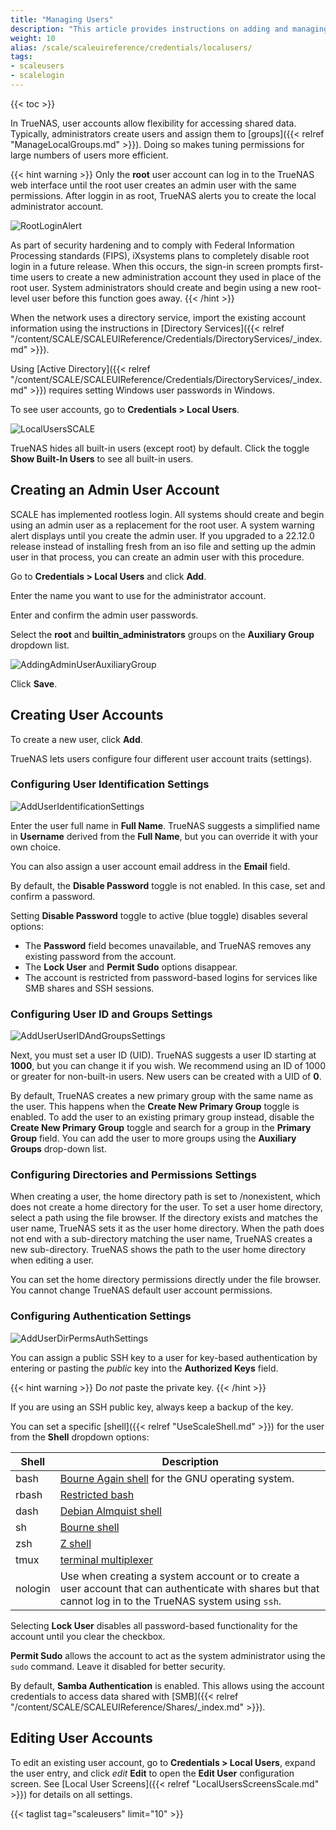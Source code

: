 ```yaml
---
title: "Managing Users"
description: "This article provides instructions on adding and managing the administrator and local user accounts."
weight: 10
alias: /scale/scaleuireference/credentials/localusers/
tags:
- scaleusers
- scalelogin
---
```


{{< toc >}}

In TrueNAS, user accounts allow flexibility for accessing shared data.
Typically, administrators create users and assign them to [groups]({{< relref "ManageLocalGroups.md" >}}).
Doing so makes tuning permissions for large numbers of users more efficient.

{{< hint warning >}}
Only the **root** user account can log in to the TrueNAS web interface until the root user creates an admin user with the same permissions.
After loggin in as root, TrueNAS alerts you to create the local administrator account.

![RootLoginAlert](/images/SCALE/22.12/RootLoginAlert.png "Root Login Alert") 

As part of security hardening and to comply with Federal Information Processing standards (FIPS), iXsystems plans to completely disable root login in a future release.
When this occurs, the sign-in screen prompts first-time users to create a new administration account they used in place of the root user.
System administrators should create and begin using a new root-level user before this function goes away.
{{< /hint >}}

When the network uses a directory service, import the existing account information using the instructions in [Directory Services]({{< relref "/content/SCALE/SCALEUIReference/Credentials/DirectoryServices/_index.md" >}}).

Using [Active Directory]({{< relref "/content/SCALE/SCALEUIReference/Credentials/DirectoryServices/_index.md" >}}) requires setting Windows user passwords in Windows.

To see user accounts, go to **Credentials > Local Users**.

![LocalUsersSCALE](/images/SCALE/22.12/LocalUsersSCALE.png "List of Local User Accounts") 

TrueNAS hides all built-in users (except root) by default. Click the toggle **Show Built-In Users** to see all built-in users.

## Creating an Admin User Account
SCALE has implemented rootless login. All systems should create and begin using an admin user as a replacement for the root user. 
A system warning alert displays until you create the admin user. 
If you upgraded to a 22.12.0 release instead of installing fresh from an iso file and setting up the admin user in that process, you can create an admin user with this procedure.

Go to **Credentials > Local Users** and click **Add**.

Enter the name you want to use for the administrator account.

Enter and confirm the admin user passwords.

Select the **root** and **builtin_administrators** groups on the **Auxiliary Group** dropdown list.

![AddingAdminUserAuxiliaryGroup](/images/SCALE/22.12/AddingAdminUserAuxiliaryGroup.png "Add Admin User to builtin_administrators")

Click **Save**.

## Creating User Accounts

To create a new user, click **Add**.

TrueNAS lets users configure four different user account traits (settings). 

### Configuring User Identification Settings

![AddUserIdentificationSettings](/images/SCALE/22.12/AddUserIdentificationSettings.png "Add User Identification Settings") 

Enter the user full name in **Full Name**.
TrueNAS suggests a simplified name in **Username** derived from the **Full Name**, but you can override it with your own choice.

You can also assign a user account email address in the **Email** field.

By default, the **Disable Password** toggle is not enabled. In this case, set and confirm a password.

Setting **Disable Password** toggle to active (blue toggle) disables several options: 
* The **Password** field becomes unavailable, and TrueNAS removes any existing password from the account.
* The **Lock User** and **Permit Sudo** options disappear.
* The account is restricted from password-based logins for services like SMB shares and SSH sessions.

### Configuring User ID and Groups Settings

![AddUserUserIDAndGroupsSettings](/images/SCALE/22.12/AddUserUserIDAndGroupsSettings.png "Add User User Id an Groups Settings") 

Next, you must set a user ID (UID).
TrueNAS suggests a user ID starting at **1000**, but you can change it if you wish.
We recommend using an ID of 1000 or greater for non-built-in users.
New users can be created with a UID of **0**.

By default, TrueNAS creates a new primary group with the same name as the user. This happens when the **Create New Primary Group** toggle is enabled.
To add the user to an existing primary group instead, disable the **Create New Primary Group** toggle and search for a group in the **Primary Group** field.
You can add the user to more groups using the **Auxiliary Groups** drop-down list.

### Configuring Directories and Permissions Settings 

When creating a user, the home directory path is set to <file>/nonexistent</file>, which does not create a home directory for the user.
To set a user home directory, select a path using the file browser.
If the directory exists and matches the user name, TrueNAS sets it as the user home directory.
When the path does not end with a sub-directory matching the user name, TrueNAS creates a new sub-directory.
TrueNAS shows the path to the user home directory when editing a user.

You can set the home directory permissions directly under the file browser. 
You cannot change TrueNAS default user account permissions.

### Configuring Authentication Settings

![AddUserDirPermsAuthSettings](/images/SCALE/22.12/AddUserDirPermsAuthSettings.png "Add User Directories, Permissions and Authentication Settings") 

You can assign a public SSH key to a user for key-based authentication by entering or pasting the *public* key into the **Authorized Keys** field.

{{< hint warning >}}
Do *not* paste the private key.
{{< /hint >}}

If you are using an SSH public key, always keep a backup of the key.

You can set a specific [shell]({{< relref "UseScaleShell.md" >}}) for the user from the **Shell** dropdown options:

| Shell | Description |
|-------|-------------|
| bash	| [Bourne Again shell](https://www.gnu.org/software/bash/manual/bash.html) for the GNU operating system. |
| rbash	| [Restricted bash](https://www.gnu.org/software/bash/manual/html_node/The-Restricted-Shell.html) |
| dash | [Debian Almquist shell](https://man7.org/linux/man-pages/man1/dash.1.html) |
| sh	| [Bourne shell](https://www.in-ulm.de/~mascheck/bourne/v7/) |
| zsh	| [Z shell](http://zsh.sourceforge.net/) |
| tmux | [terminal multiplexer](https://man7.org/linux/man-pages/man1/tmux.1.html)  |
| nologin | Use when creating a system account or to create a user account that can authenticate with shares but that cannot log in to the TrueNAS system using `ssh`.

Selecting **Lock User** disables all password-based functionality for the account until you clear the checkbox.

**Permit Sudo** allows the account to act as the system administrator using the `sudo` command. Leave it disabled for better security.

By default, **Samba Authentication** is enabled.
This allows using the account credentials to access data shared with [SMB]({{< relref "/content/SCALE/SCALEUIReference/Shares/_index.md" >}}).

## Editing User Accounts

To edit an existing user account, go to **Credentials > Local Users**, expand the user entry, and click <i class="material-icons" aria-hidden="true" title="Configure">edit</i> **Edit** to open the **Edit User** configuration screen. See [Local User Screens]({{< relref "LocalUsersScreensScale.md" >}}) for details on all settings.

{{< taglist tag="scaleusers" limit="10" >}}
